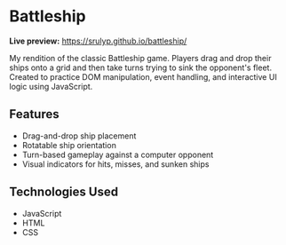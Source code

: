 # Battleship

**Live preview:** https://srulyp.github.io/battleship/

My rendition of the classic Battleship game. Players drag and drop their ships onto a grid and then take turns trying to sink the opponent's fleet.
Created to practice DOM manipulation, event handling, and interactive UI logic using JavaScript.

## Features

- Drag-and-drop ship placement
- Rotatable ship orientation
- Turn-based gameplay against a computer opponent
- Visual indicators for hits, misses, and sunken ships

## Technologies Used

- JavaScript
- HTML
- CSS

